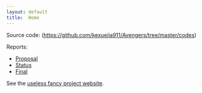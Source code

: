 ```yaml
---
layout: default
title:  Home
---
```


Source code: (https://github.com/kexuejia911/Avengers/tree/master/codes)

Reports:

- [Proposal](https://github.com/kexuejia911/Avengers/blob/master/reports/proposal.md)
- [Status](https://github.com/kexuejia911/Avengers/blob/master/reports/status%20report.md)
- [Final](https://github.com/kexuejia911/Avengers/blob/master/reports/final.md)

See the [useless fancy project website][quickref].


[quickref]: https://stevendesora.wix.com/avengers
